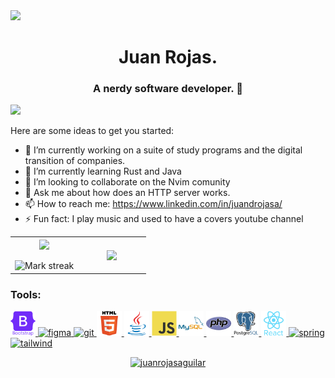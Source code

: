 <!--horizontal divider(gradiant)-->
<img src="https://user-images.githubusercontent.com/73097560/115834477-dbab4500-a447-11eb-908a-139a6edaec5c.gif">
<h1 align="center">Juan Rojas.</h1>
<h3 align="center">A nerdy software developer. 🧐</h3>

![](https://komarev.com/ghpvc/?username=juanrojasaguilar&color=blueviolet&style=flat&label=Visitors)

Here are some ideas to get you started:

- 🔭 I’m currently working on a suite of study programs and the digital transition of companies.
- 🌱 I’m currently learning Rust and Java
- 👯 I’m looking to collaborate on the Nvim comunity
- 💬 Ask me about how does an HTTP server works.
- 📫 How to reach me: https://www.linkedin.com/in/juandrojasa/
- ⚡ Fun fact: I play music and used to have a covers youtube channel


<div  align="center">

<!--stats -->
<table align="center">
<tr border="none">
<td width="50%" align="center">
<img  align="center" src="https://github-readme-stats.vercel.app/api?username=JuanRojasAguilar&theme=nord&show_icons=true&count_private=true" />
<br></br>
<img alt="Mark streak" src="https://github-readme-streak-stats.herokuapp.com/?user=JuanRojasAguilar&theme=nord&hide_border=false" />
</td>

<td width="50%" align="center">

<img  align="center"  src="https://github-readme-stats.anuraghazra1.vercel.app/api/top-langs/?username=JuanRojasAguilar&theme=nord&hide_border=false&no-bg=true&no-frame=true&langs_count=10"/>

</td>
</tr>
</table>

</div>


<h3 align="left">Tools:</h3>

<p>
<a href="https://getbootstrap.com" target="_blank" rel="noreferrer"> <img src="https://raw.githubusercontent.com/devicons/devicon/master/icons/bootstrap/bootstrap-plain-wordmark.svg" alt="bootstrap" width="40" height="40"/> </a> <a href="https://www.figma.com/" target="_blank" rel="noreferrer"> <img src="https://www.vectorlogo.zone/logos/figma/figma-icon.svg" alt="figma" width="40" height="40"/> </a> <a href="https://git-scm.com/" target="_blank" rel="noreferrer"> <img src="https://www.vectorlogo.zone/logos/git-scm/git-scm-icon.svg" alt="git" width="40" height="40"/> </a> <a href="https://www.w3.org/html/" target="_blank" rel="noreferrer"> <img src="https://raw.githubusercontent.com/devicons/devicon/master/icons/html5/html5-original-wordmark.svg" alt="html5" width="40" height="40"/> </a> <a href="https://www.java.com" target="_blank" rel="noreferrer"> <img src="https://raw.githubusercontent.com/devicons/devicon/master/icons/java/java-original.svg" alt="java" width="40" height="40"/> </a> <a href="https://developer.mozilla.org/en-US/docs/Web/JavaScript" target="_blank" rel="noreferrer"> <img src="https://raw.githubusercontent.com/devicons/devicon/master/icons/javascript/javascript-original.svg" alt="javascript" width="40" height="40"/> </a> <a href="https://www.mysql.com/" target="_blank" rel="noreferrer"> <img src="https://raw.githubusercontent.com/devicons/devicon/master/icons/mysql/mysql-original-wordmark.svg" alt="mysql" width="40" height="40"/> </a> <a href="https://www.php.net" target="_blank" rel="noreferrer"> <img src="https://raw.githubusercontent.com/devicons/devicon/master/icons/php/php-original.svg" alt="php" width="40" height="40"/> </a> <a href="https://www.postgresql.org" target="_blank" rel="noreferrer"> <img src="https://raw.githubusercontent.com/devicons/devicon/master/icons/postgresql/postgresql-original-wordmark.svg" alt="postgresql" width="40" height="40"/> </a> <a href="https://reactjs.org/" target="_blank" rel="noreferrer"> <img src="https://raw.githubusercontent.com/devicons/devicon/master/icons/react/react-original-wordmark.svg" alt="react" width="40" height="40"/> </a> <a href="https://spring.io/" target="_blank" rel="noreferrer"> <img src="https://www.vectorlogo.zone/logos/springio/springio-icon.svg" alt="spring" width="40" height="40"/> </a> <a href="https://tailwindcss.com/" target="_blank" rel="noreferrer"> <img src="https://www.vectorlogo.zone/logos/tailwindcss/tailwindcss-icon.svg" alt="tailwind" width="40" height="40"/> </a> </p>


<p align="center"> <a href="https://github.com/ryo-ma/github-profile-trophy"><img src="https://github-profile-trophy.vercel.app/?username=juanrojasaguilar&column=5&theme=gitdimmed&rank=-C,-B&margin-w=12&margin-h=12" alt="juanrojasaguilar" /></a> </p>